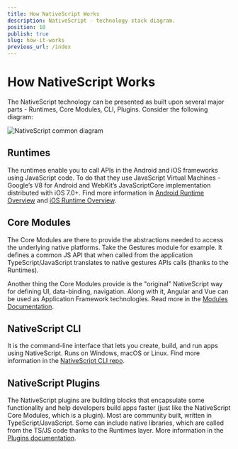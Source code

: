 ```yaml
---
title: How NativeScript Works
description: NativeScript - technology stack diagram.
position: 10
publish: true
slug: how-it-works
previous_url: /index
---
```



# How NativeScript Works

The NativeScript technology can be presented as built upon several major parts - Runtimes, Core Modules, CLI, Plugins. Consider the following diagram:

![NativeScript common diagram](../img/ns-common.png)

## Runtimes

The runtimes enable you to call APIs in the Android and iOS frameworks using JavaScript code. To do that they use JavaScript Virtual Machines - Google’s V8 for Android and WebKit’s JavaScriptCore implementation distributed with iOS 7.0+. Find more information in [Android Runtime Overview](../runtimes/android/overview.md) and [iOS Runtime Overview](../runtimes/ios/Overview.md).

## Core Modules

The Core Modules are there to provide the abstractions needed to access the underlying native platforms. Take the Gestures module for example. It defines a common JS API that when called from the application TypeScript/JavaScript translates to native gestures APIs calls (thanks to the Runtimes). 

Another thing the Core Modules provide is the "original" NativeScript way for defining UI, data-binding, navigation. Along with it, Angular and Vue can be used as Application Framework technologies. Read more in the [Modules Documentation](../core-concepts/modules.md).

## NativeScript CLI

It is the command-line interface that lets you create, build, and run apps using NativeScript. Runs on Windows, macOS or Linux. Find more information in the [NativeScript CLI repo](https://github.com/NativeScript/nativescript-cli).

## NativeScript Plugins

The NativeScript plugins are building blocks that encapsulate some functionality and help developers build apps faster (just like the NativeScript Core Modules, which is a plugin). Most are community built, written in TypeScript/JavaScript. Some can include native libraries, which are called from the TS/JS code thanks to the Runtimes layer. More information in the [Plugins documentation](../plugins/plugins.md).


